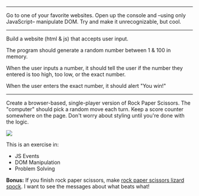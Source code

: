 
***

Go to one of your favorite websites. Open up the console and –using only JavaScript– manipulate DOM. Try and make it unrecognizable, but cool.

***

Build a website (html & js) that accepts user input.

The program should generate a random number between 1 & 100 in memory.

When the user inputs a number, it should tell the user if the number they entered is too high, too low, or the exact number.

When the user enters the exact number, it should alert "You win!"

***

Create a browser-based, single-player version of Rock Paper Scissors.  The "computer" should pick a random move each turn.  Keep a score counter somewhere on the page.  Don't worry about styling until you're done with the logic.

![](http://i.gyazo.com/3f4888452a572951ea1ffa0d01ac716d.gif)


This is an exercise in:

* JS Events
* DOM Manipulation
* Problem Solving

**Bonus:** If you finish rock paper scissors, make [rock paper scissors lizard spock](http://www.samkass.com/theories/RPSSL.html). I want to see the messages about what beats what!
